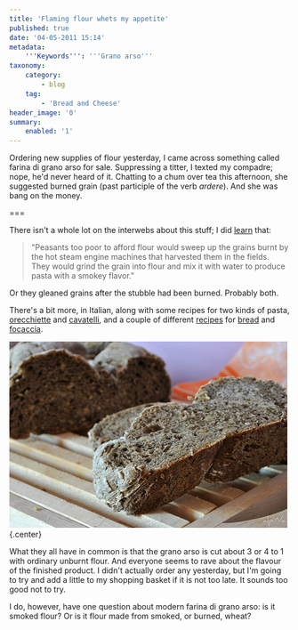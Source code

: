 ```yaml
---
title: 'Flaming flour whets my appetite'
published: true
date: '04-05-2011 15:14'
metadata:
    '''Keywords''': '''Grano arso'''
taxonomy:
    category:
        - blog
    tag:
        - 'Bread and Cheese'
header_image: '0'
summary:
    enabled: '1'
---
```


Ordering new supplies of flour yesterday, I came across something called farina di grano arso for sale. Suppressing a titter, I texted my compadre; nope, he'd never heard of it. Chatting to a chum over tea this afternoon, she suggested burned grain (past participle of the verb _ardere_). And she was bang on the money.

===

There isn't a whole lot on the interwebs about this stuff; I did [learn](http://www.parlafood.com/grano-arso-prodotto-tipico/) that: 

> "Peasants too poor to afford flour would sweep up the grains burnt by the hot steam engine machines that harvested them in the fields. They would grind the grain into flour and mix it with water to produce pasta with a smokey flavor."


Or they gleaned grains after the stubble had been burned. Probably both.

There's a bit more, in Italian, along with some recipes for two kinds of pasta, [orecchiette](http://unpezzodellamiamaremma.com/la-farina-di-grano-arso-la-storia-e-le-orecchiette/) and [cavatelli](http://blog.saporideisassi.it/2010/06/cavatelli-grano-arso-pomodorini-cacioricotta/), and a couple of different [recipes](http://www.scattidigusto.it/2010/02/22/piatti-recuperati-il-pane-di-lydia/) for [bread](http://losciefscientifico.blogspot.com/2010/02/pagnotta-con-farina-di-grano-arso.html) and [focaccia](http://www.glutine.com/focaccia-pugliese-con-farina-di-grano-bruciato-di-canosa/).

![Bread with grano arso](5339201938_28425323db.jpg){.center}

What they all have in common is that the grano arso is cut about 3 or 4 to 1 with ordinary unburnt flour. And everyone seems to rave about the flavour of the finished product. I didn't actually order any yesterday, but I'm going to try and add a little to my shopping basket if it is not too late. It sounds too good not to try.

I do, however, have one question about modern farina di grano arso: is it smoked flour? Or is it flour made from smoked, or burned, wheat?